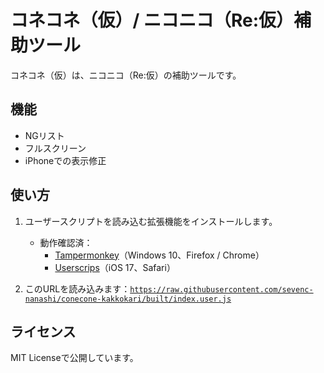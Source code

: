 # コネコネ（仮）/ ニコニコ（Re:仮）補助ツール

コネコネ（仮）は、ニコニコ（Re:仮）の補助ツールです。

## 機能

- NGリスト
- フルスクリーン
- iPhoneでの表示修正

## 使い方

1. ユーザースクリプトを読み込む拡張機能をインストールします。

   - 動作確認済：
     - [Tampermonkey](https://www.tampermonkey.net/)（Windows 10、Firefox / Chrome）
     - [Userscrips](https://apps.apple.com/jp/app/userscripts/id1463298887)（iOS 17、Safari）

2. このURLを読み込みます：[`https://raw.githubusercontent.com/sevenc-nanashi/conecone-kakkokari/built/index.user.js`](https://raw.githubusercontent.com/sevenc-nanashi/conecone-kakkokari/built/index.user.js)

## ライセンス

MIT Licenseで公開しています。
